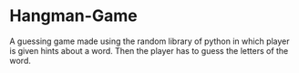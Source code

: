 # Hangman-Game
A guessing game made using the random library of python in which player is given hints about a word. Then the player has to guess the letters of the word.  
